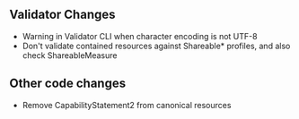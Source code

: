 ## Validator Changes

* Warning in Validator CLI when character encoding is not UTF-8
* Don't validate contained resources against Shareable* profiles, and also check ShareableMeasure

## Other code changes

* Remove CapabilityStatement2 from canonical resources
